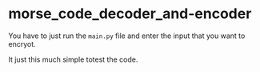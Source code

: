 # morse_code_decoder_and-encoder

You have to just run the `main.py` file and enter the input that you want to encryot.

It just this much simple totest the code.
